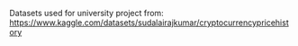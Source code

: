 Datasets used for university project from: 
https://www.kaggle.com/datasets/sudalairajkumar/cryptocurrencypricehistory
